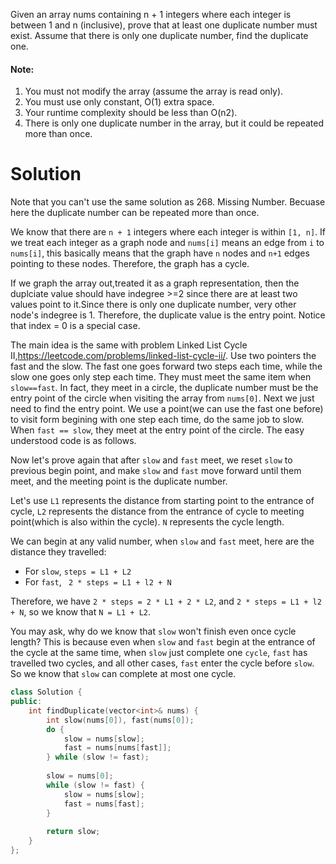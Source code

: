Given an array nums containing n + 1 integers where each integer is between 1 and n (inclusive), prove that at least one duplicate number must exist. Assume that there is only one duplicate number, find the duplicate one.

#### Note:

1. You must not modify the array (assume the array is read only).
2. You must use only constant, O(1) extra space.
3. Your runtime complexity should be less than O(n2).
4. There is only one duplicate number in the array, but it could be repeated more than once.
  
  
# Solution

Note that you can't use the same solution as 268. Missing Number. Becuase here the duplicate number can be repeated more than once.

We know that there are ```n + 1``` integers where each integer is within ```[1, n]```. If we treat each integer as a graph node and ```nums[i]``` means an edge from ```i``` to ```nums[i]```, this basically means that the graph have ```n``` nodes and ```n+1``` edges pointing to these nodes. Therefore, the graph has a cycle.

If we graph the array out,treated it as a graph representation, then the duplciate value should have indegree >=2 since there are at least two values point to it.Since there is only one duplicate number, very other node's indegree is 1. Therefore, the duplicate value  is the entry point. Notice that index = 0 is a special case.

The main idea is the same with problem Linked List Cycle II,https://leetcode.com/problems/linked-list-cycle-ii/. Use two pointers the fast and the slow. The fast one goes forward two steps each time, while the slow one goes only step each time. They must meet the same item when ```slow==fast```. In fact, they meet in a circle, the duplicate number must be the entry point of the circle when visiting the array from ```nums[0]```. Next we just need to find the entry point. We use a point(we can use the fast one before) to visit form begining with one step each time, do the same job to slow. When ```fast == slow```, they meet at the entry point of the circle. The easy understood code is as follows.  

Now let's prove again that after ```slow``` and ```fast``` meet, we reset ```slow``` to previous begin point, and make ```slow``` and ```fast``` move forward until them meet, and the meeting point is the duplicate number.

Let's use  ```L1``` represents the distance from starting point to the entrance of cycle, ```L2``` represents the distance from the entrance of cycle to meeting point(which is also within the cycle). ```N``` represents the cycle length.

We can begin at any valid number, when ```slow``` and ```fast``` meet, here are the distance they travelled:

* For ```slow```, ```steps = L1 + L2```  
* For ```fast```, ``` 2 * steps = L1 + l2 + N```

Therefore, we have ```2 * steps = 2 * L1 + 2 * L2```, and ```2 * steps = L1 + l2 + N```, so we know that ```N = L1 + L2```.

You may ask, why do we know that ```slow``` won't finish even once cycle length? This is because even when ```slow``` and ```fast``` begin at the entrance of the cycle at the same time, when ```slow``` just complete one ```cycle```, ```fast``` has travelled two cycles, and all other cases, ```fast``` enter the cycle before ```slow```. So we know that ```slow``` can complete at most one cycle.

  
```cpp
class Solution {
public:
    int findDuplicate(vector<int>& nums) {
        int slow(nums[0]), fast(nums[0]);
        do {
            slow = nums[slow];
            fast = nums[nums[fast]];
        } while (slow != fast);
        
        slow = nums[0];
        while (slow != fast) {
            slow = nums[slow];
            fast = nums[fast];
        }
        
        return slow;
    }
};
```
